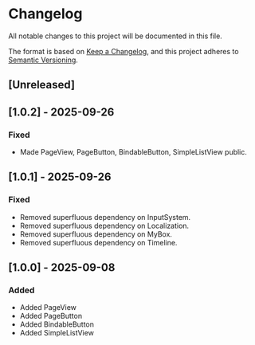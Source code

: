# Changelog

All notable changes to this project will be documented in this file.

The format is based on [Keep a Changelog](https://keepachangelog.com/en/1.0.0/),
and this project adheres to [Semantic Versioning](https://semver.org/spec/v2.0.0.html).

## [Unreleased]


## [1.0.2] - 2025-09-26

### Fixed
- Made PageView, PageButton, BindableButton, SimpleListView public.


## [1.0.1] - 2025-09-26

### Fixed
- Removed superfluous dependency on InputSystem.
- Removed superfluous dependency on Localization.
- Removed superfluous dependency on MyBox.
- Removed superfluous dependency on Timeline.


## [1.0.0] - 2025-09-08

### Added
- Added PageView
- Added PageButton
- Added BindableButton
- Added SimpleListView